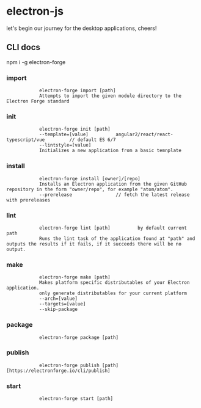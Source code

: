# electron-js
let's begin our journey for the desktop applications, cheers!


## CLI docs

npm i -g electron-forge 

### import		
				electron-forge import [path]					
				Attempts to import the given module directory to the Electron Forge standard
### init			
				electron-forge init [path]
				--template=[value]			angular2/react/react-typescript/vue			// default ES 6/7 
				--lintstyle=[value]
				Initializes a new application from a basic temnplate

### install		
				electron-forge install [owner]/[repo]
				Installs an Electron application from the given GitHub repository in the form "owner/repo", for example "atom/atom".
				--prerelease				// fetch the latest release with prereleases
### lint 		
				electron-forge lint [path]			by default current path
				Runs the lint task of the application found at "path" and outputs the results if it fails, if it succeeds there will be no output.
### make			
				electron-forge make [path]
				Makes platform specific distributables of your Electron application.
				only generate distributables for your current platform
				--arch=[value]
				--targets=[value]
				--skip-package
### package
				electron-forge package [path]

### publish
				electron-forge publish [path]				[https://electronforge.io/cli/publish]

### start
				electron-forge start [path]

